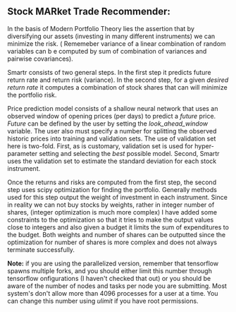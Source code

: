 ## Stock MARket Trade Recommender:

In the basis of Modern Portfolio Theory lies the assertion that by diversifying our assets (investing in many different instruments) we can minimize the risk. ( Rememeber variance of a linear combination of random variables can b
e computed by sum of combination of variances and pairwise covariances).

Smartr consists of two general steps. In the first step it predicts future return rate and return risk (variance). In the second step, for a given *desired return rate* it computes a combination of stock shares that can will minimize the portfolio risk.
 
Price prediction model consists of a shallow neural network that uses an observed window of opening prices (per days) to predict a *future* price. *Future* can  be defined by the user by setting the *look_ahead_window* variable. The user also must specify a number for splitting the observed historic prices into training and validation sets. The use of validation set here is two-fold. First, as is customary, validation set is used for hyper-parameter setting and selecting the *best* possible model. Second, Smartr uses the validation set to estimate the standard deviation for each stock instrument. 

Once the returns and risks are computed from the first step, the second step uses scipy optimization for finding the portfolio. Generally methods used for this step output the weight of investment in each instrument. Since in reality we can not buy stocks by weights, rather in integer number of shares, (integer optimization is much more complex) I have added some constraints to the optimization so that it tries to make the output values close to integers and also given a budget it limits the sum of expenditures to the budget. Both weights and number of shares can be outputted since the optimization for number of shares is more complex and does not always terminate successfully.

**Note:** if you are using the parallelized version, remember that tensorflow spawns multiple forks, and you should either limit this number through tensorflow onfigurations (I haven't checked that out) or you should be aware of the number of nodes and tasks per node you are submitting. Most system's don't allow more than 4096 processes for a user at a time. You can change this number using *ulimit* if you have root permissions. 
